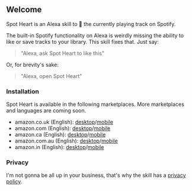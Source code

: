 ## Welcome

Spot Heart is an Alexa skill to 💚 the currently playing track on Spotify.

The built-in Spotify functionality on Alexa is weirdly missing the ability to like or save tracks to your library. This skill fixes that. Just say:

> "Alexa, ask Spot Heart to like this"

Or, for brevity's sake:

> "Alexa, open Spot Heart"

### Installation

Spot Heart is available in the following marketplaces. More marketplaces and languages are coming soon.

* amazon.co.uk (English): [desktop](https://www.amazon.co.uk/dp/B087P98VJY/)/[mobile](https://skills-store.amazon.com/deeplink/dp/B087P98VJY)
* amazon.com (English): [desktop](https://www.amazon.com/dp/B087P98VJY/)/[mobile](https://skills-store.amazon.com/deeplink/dp/B087P98VJY)
* amazon.ca (English): [desktop](https://www.amazon.ca/dp/B087P98VJY)/[mobile](https://skills-store.amazon.com/deeplink/dp/B087P98VJY)
* amazon.com.au (English): [desktop](https://www.amazon.com.au/dp/B087P98VJY)/[mobile](https://skills-store.amazon.com/deeplink/dp/B087P98VJY)
* amazon.in (English): [desktop](https://www.amazon.in/dp/B087P98VJY)/[mobile](https://skills-store.amazon.com/deeplink/dp/B087P98VJY)

### Privacy

I'm not gonna be all up in your business, that's why the skill has a [privacy policy](./privacy.md).
